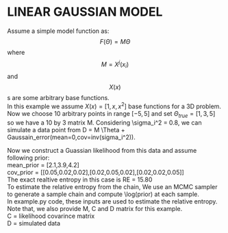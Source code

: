 # LINEAR GAUSSIAN MODEL

Assume a simple model function as:
$$ F(\Theta) = M\Theta $$
where $$M=X^j(x_i)$$ and $$X(x)$$s are some arbitrary base functions.  
In this example we assume $X(x) = [1,x,x^2]$ base functions for a 3D problem.  
Now we choose 10 arbitrary points in range $[-5,5]$ and set $\Theta_{true} = [1,3,5]$ so we have a 10 by 3 matrix M.
Considering \sigma_i^2 = 0.8, we can simulate a data point from D = M \Theta + Gaussain_error(mean=0,cov=inv(sigma_i^2)).

Now we construct a Guassian likelihood from this data and assume following prior:  
mean_prior = [2.1,3.9,4.2]  
cov_prior = [[0.05,0.02,0.02],[0.02,0.05,0.02],[0.02,0.02,0.05]]  
The exact realtive entropy in this case is RE = 15.80  
To estimate the relative entropy from the chain, We use an MCMC sampler to generate a sample chain and compute \log(prior) at each sample.  
In example.py code, these inputs are used to estimate the relative entropy. 
Note that, we also provide M, C and D matrix for this example.  
C = likelihood covarince matrix  
D = simulated data


